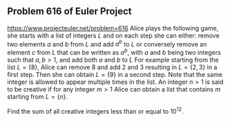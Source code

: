 ## Problem 616 of Euler Project 
https://www.projecteuler.net/problem=616
Alice plays the following game, she starts with a list of integers $L$ and on each step she can either:
remove two elements $a$ and $b$ from $L$ and add $a^b$ to $L$
or conversely remove an element $c$ from $L$ that can be written as $a^b$, with $a$ and $b$ being two integers such that $a, b > 1$, and add both $a$ and $b$ to $L$
For example starting from the list $L=\{8\}$, Alice can remove $8$ and add $2$ and $3$ resulting in $L=\{2,3\}$ in a first step. Then she can obtain $L=\{9\}$ in a second step.
Note that the same integer is allowed to appear multiple times in the list.
An integer $n>1$ is said to be creative if for any integer $m>1$ Alice can obtain a list that contains $m$ starting from $L=\{n\}$.

Find the sum of all creative integers less than or equal to $10^{12}$.